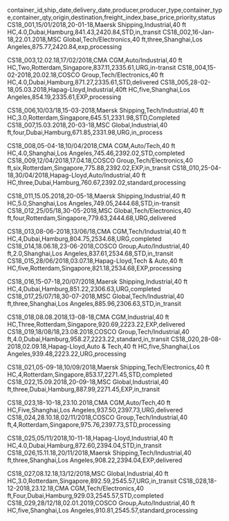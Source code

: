 container_id,ship_date,delivery_date,producer,producer_type,container_type,container_qty,origin,destination,freight_index,base_price,priority,status
CS18_001,15/01/2018,20-01-18,Maersk Shipping,Industrial,40 ft HC,4.0,Dubai,Hamburg,841.43,2420.84,STD,in_transit
CS18_002,16-Jan-18,22.01.2018,MSC Global,Tech/Electronics,40 ft,three,Shanghai,Los Angeles,875.77,2420.84,exp,processing

CS18_003,12.02.18,17/02/2018,CMA CGM,Auto/Industrial,40 ft HC,Two,Rotterdam,Singapore,837.11,2335.61,URG,in-transit
CS18_004,15-02-2018,20.02.18,COSCO Group,Tech/Electronics,40 ft HC,4.0,Dubai,Hamburg,871.27,2335.61,STD,delivered
CS18_005,28-02-18,05.03.2018,Hapag-Lloyd,Industrial,40ft HC,five,Shanghai,Los Angeles,854.19,2335.61,EXP,processing

CS18_006,10/03/18,15-03-2018,Maersk Shipping,Tech/Industrial,40 ft HC,3.0,Rotterdam,Singapore,645.51,2331.98,STD,Completed
CS18_007,15.03.2018,20-03-18,MSC Global,Industrial,40 ft,four,Dubai,Hamburg,671.85,2331.98,URG,in_process

CS18_008,05-04-18,10/04/2018,CMA CGM,Auto/Tech,40 ft HC,4.0,Shanghai,Los Angeles,745.46,2392.02,STD,completed
CS18_009,12/04/2018,17.04.18,COSCO Group,Tech/Electronics,40 ft,six,Rotterdam,Singapore,775.88,2392.02,EXP,in_transit
CS18_010,25-04-18,30/04/2018,Hapag-Lloyd,Auto/Industrial,40 ft HC,three,Dubai,Hamburg,760.67,2392.02,standard,processing

CS18_011,15.05.2018,20-05-18,Maersk Shipping,Industrial,40 ft HC,5.0,Shanghai,Los Angeles,749.05,2444.68,STD,in-transit
CS18_012,25/05/18,30-05-2018,MSC Global,Tech/Electronics,40 ft,four,Rotterdam,Singapore,779.63,2444.68,URG,delivered

CS18_013,08-06-2018,13/06/18,CMA CGM,Tech/Industrial,40 ft HC,4,Dubai,Hamburg,804.75,2534.68,URG,completed
CS18_014,18.06.18,23-06-2018,COSCO Group,Auto/Industrial,40 ft,2.0,Shanghai,Los Angeles,837.61,2534.68,STD,in_transit
CS18_015,28/06/2018,03.07.18,Hapag-Lloyd,Tech & Auto,40 ft HC,five,Rotterdam,Singapore,821.18,2534.68,EXP,processing

CS18_016,15-07-18,20/07/2018,Maersk Shipping,Industrial,40 ft HC,4,Dubai,Hamburg,851.22,2306.63,URG,completed
CS18_017,25/07/18,30-07-2018,MSC Global,Tech/Industrial,40 ft,three,Shanghai,Los Angeles,885.96,2306.63,STD,in_transit

CS18_018,08.08.2018,13-08-18,CMA CGM,Industrial,40 ft HC,Three,Rotterdam,Singapore,920.69,2223.22,EXP,delivered
CS18_019,18/08/18,23.08.2018,COSCO Group,Tech/Industrial,40 ft,4.0,Dubai,Hamburg,958.27,2223.22,standard,in_transit
CS18_020,28-08-2018,02.09.18,Hapag-Lloyd,Auto & Tech,40 ft HC,five,Shanghai,Los Angeles,939.48,2223.22,URG,processing

CS18_021,05-09-18,10/09/2018,Maersk Shipping,Tech/Electronics,40 ft HC,4,Rotterdam,Singapore,853.17,2271.45,STD,completed
CS18_022,15.09.2018,20-09-18,MSC Global,Industrial,40 ft,three,Dubai,Hamburg,887.99,2271.45,EXP,in_transit

CS18_023,18-10-18,23.10.2018,CMA CGM,Auto/Tech,40 ft HC,Five,Shanghai,Los Angeles,937.50,2397.73,URG,delivered
CS18_024,28.10.18,02/11/2018,COSCO Group,Tech/Industrial,40 ft,4,Rotterdam,Singapore,975.76,2397.73,STD,processing

CS18_025,05/11/2018,10-11-18,Hapag-Lloyd,Industrial,40 ft HC,4.0,Dubai,Hamburg,872.60,2394.04,STD,in_transit
CS18_026,15.11.18,20/11/2018,Maersk Shipping,Tech/Industrial,40 ft,three,Shanghai,Los Angeles,908.22,2394.04,EXP,delivered

CS18_027,08.12.18,13/12/2018,MSC Global,Industrial,40 ft HC,3.0,Rotterdam,Singapore,892.59,2545.57,URG,in_transit
CS18_028,18-12-2018,23.12.18,CMA CGM,Tech/Electronics,40 ft,Four,Dubai,Hamburg,929.03,2545.57,STD,completed
CS18_029,28/12/18,02.01.2019,COSCO Group,Auto/Industrial,40 ft HC,five,Shanghai,Los Angeles,910.81,2545.57,standard,processing